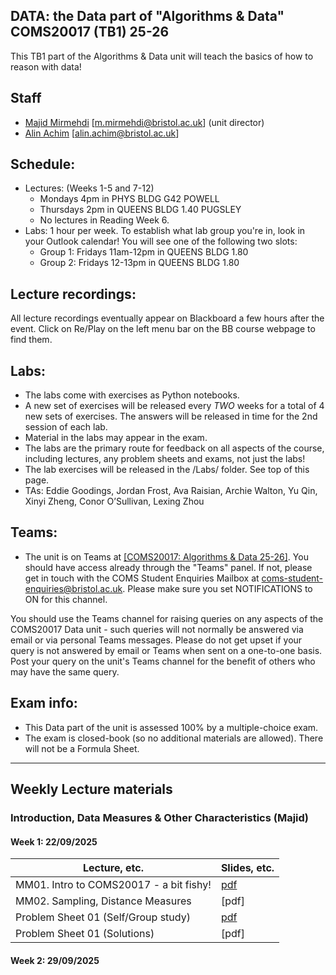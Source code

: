 ## DATA: the Data part of "Algorithms & Data" COMS20017 (TB1) 25-26
This TB1 part of the Algorithms & Data unit will teach the basics of how to reason with data!


## Staff

- [Majid Mirmehdi](http://people.cs.bris.ac.uk/~majid/) [m.mirmehdi@bristol.ac.uk]  (unit director)
- [Alin Achim](https://amachim.blogs.bristol.ac.uk/) [alin.achim@bristol.ac.uk]

## Schedule:
+ Lectures: (Weeks 1-5 and 7-12)
  - Mondays 4pm in PHYS BLDG G42 POWELL
  - Thursdays 2pm in QUEENS BLDG 1.40 PUGSLEY
  - No lectures in Reading Week 6.
+ Labs: 1 hour per week. To establish what lab group you're in, look in your Outlook calendar!  You will see one of the following two slots:
  - Group 1: Fridays 11am-12pm in QUEENS BLDG 1.80
  - Group 2: Fridays 12-13pm in QUEENS BLDG 1.80

## Lecture recordings:
All lecture recordings eventually appear on Blackboard a few hours after the event. Click on Re/Play on the left menu bar on the BB course webpage to find them.

## Labs:
* The labs come with exercises as Python notebooks.  
* A new set of exercises will be released every _TWO_ weeks for a total of 4 new sets of exercises. The answers will be released in time for the 2nd session of each lab.
* Material in the labs may appear in the exam.
* The labs are the primary route for feedback on all aspects of the course, including lectures, any problem sheets and exams, not just the labs!
* The lab exercises will be released in the /Labs/ folder. See top of this page.
* TAs: Eddie Goodings, Jordan Frost, Ava Raisian, Archie Walton, Yu Qin, Xinyi Zheng, Conor O’Sullivan, Lexing Zhou



## Teams:
* The unit is on Teams at [[COMS20017: Algorithms & Data 25-26]](https://teams.microsoft.com/l/channel/19%3Avgs9mp3x4IUWyg7sP4Xqra9OLBtg5k8xQstCtIerRNI1%40thread.tacv2/General?groupId=afb514d3-f58e-4fef-a26f-8db851c3654a&tenantId=b2e47f30-cd7d-4a4e-a5da-b18cf1a4151b).  You should have access already through the "Teams" panel.  If not, please get in touch with the COMS Student Enquiries Mailbox at coms-student-enquiries@bristol.ac.uk. Please make sure you set NOTIFICATIONS to ON for this channel.

You should use the Teams channel for raising queries on any aspects of the COMS20017 Data unit - such queries will not normally be answered via email or via personal Teams messages. Please do not get upset if your query is not answered by email or Teams when sent on a one-to-one basis. Post your query on the unit's Teams channel for the benefit of others who may have the same query.

## Exam info:
* This Data part of the unit is assessed 100% by a multiple-choice exam.
* The exam is closed-book (so no additional materials are allowed). There will not be a Formula Sheet.

---

## Weekly Lecture materials


### Introduction, Data Measures & Other Characteristics (Majid)

#### Week 1: 22/09/2025
| Lecture, etc. |  Slides, etc. |
| ------- | ------ |
| MM01. Intro to COMS20017 - a bit fishy! | [pdf](Slides/COMS20017-MMLec01.pdf) |
| MM02. Sampling, Distance Measures | [pdf] |
| Problem Sheet 01 (Self/Group study) | [pdf](ProblemSheets/ProblemSheet-MM01.pdf) |
| Problem Sheet 01 (Solutions) | [pdf]  |
<!--- to add colour!
-->

#### Week 2: 29/09/2025
